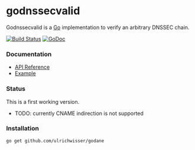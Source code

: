 # godnssecvalid
Godnssecvalid is a [Go](http://golang.org/) implementation to verify an arbitrary DNSSEC chain.

[![Build Status](https://travis-ci.org/ulrichwisser/godane.svg?branch=master)](https://travis-ci.org/ulrichwisser/godane)
[![GoDoc](https://godoc.org/github.com/ulrichwisser/godane?status.svg)](https://godoc.org/github.com/ulrichwisser/godane)

### Documentation

* [API Reference](http://godoc.org/github.com/ulrichwisser/godnssecvalid)
* [Example](https://github.com/ulrichwisser/godane/example/godane)

### Status
This is a first working version.

- TODO: currently CNAME indirection is not supported

### Installation

    go get github.com/ulrichwisser/godane
